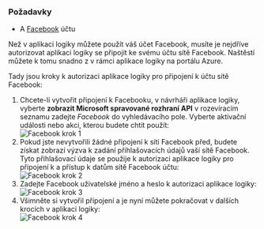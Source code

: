 ### <a name="prerequisites"></a>Požadavky
* A [Facebook](https://www.facebook.com/) účtu 

Než v aplikaci logiky můžete použít váš účet Facebook, musíte je nejdříve autorizovat aplikaci logiky se připojit ke svému účtu sítě Facebook. Naštěstí můžete k tomu snadno z v rámci aplikace logiky na portálu Azure. 

Tady jsou kroky k autorizaci aplikace logiky pro připojení k účtu sítě Facebook:

1. Chcete-li vytvořit připojení k Facebooku, v návrháři aplikace logiky, vyberte **zobrazit Microsoft spravované rozhraní API** v rozevíracím seznamu zadejte *Facebook* do vyhledávacího pole. Vyberte aktivační události nebo akci, kterou budete chtít použít:  
   ![Facebook krok 1](./media/connectors-create-api-facebook/facebook-1.png)
2. Pokud jste nevytvořili žádné připojení k síti Facebook před, budete získat zobrazí výzva k zadání přihlašovacích údajů vaší sítě Facebook. Tyto přihlašovací údaje se použije k autorizaci aplikace logiky pro připojení k a přístup k datům sítě Facebook účtu:  
   ![Facebook krok 2](./media/connectors-create-api-facebook/facebook-2.png)
3. Zadejte Facebook uživatelské jméno a heslo k autorizaci aplikace logiky:  
   ![Facebook krok 3](./media/connectors-create-api-facebook/facebook-3.png)   
4. Všimněte si vytvořil připojení a je nyní můžete pokračovat v dalších krocích v aplikaci logiky:  
   ![Facebook krok 4](./media/connectors-create-api-facebook/facebook-4.png)   

